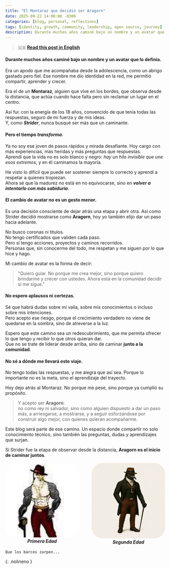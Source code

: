 ```yaml
---
title: "El Montaraz que decidió ser Aragorn"
date: 2025-09-22 14:00:00 -0300
categories: [blog, personal, reflections]
tags: [identity, growth, community, leadership, open source, journey]
description: Durante muchos años caminé bajo un nombre y un avatar que lo definia.
---
```


> 🇬🇧 **[Read this post in English](/posts/strider-to-aragorn-en)**


#### Durante muchos años caminé bajo un nombre y un avatar que lo definia.

Era un apodo que me acompañaba desde la adolescencia, como un abrigo gastado pero fiel. Ese nombre me dio identidad en la red, me permitió compartir, aprender y crecer.  

Era el de un **Montaraz**, alguien que vive en los bordes, que observa desde la distancia, que actúa cuando hace falta pero sin reclamar un lugar en el centro.  

Así fui: con la energía de los 18 años, convencido de que tenía todas las respuestas, seguro de mi fuerza y de mis ideas.  
Y, como **_Strider_**, nunca busqué ser más que un caminante.

#### Pero el tiempo _transforma_.
Ya no soy ese joven de pasos rápidos y mirada desafiante. Hoy cargo con más experiencias, más heridas y más preguntas que respuestas.  
Aprendí que la vida no es solo blanco y negro: _hay un hilo invisible que une esos extremos_, y en él caminamos la mayoría.  

He visto lo difícil que puede ser sostener siempre lo correcto y aprendí a respetar a quienes tropiezan.  
Ahora sé que la madurez no está en no equivocarse, sino en **_volver a intentarlo con más sabiduría_**.  


#### El **cambio de avatar** no es un gesto menor.
Es una decisión consciente de dejar atrás una etapa y abrir otra. Así como Strider decidió mostrarse como **Aragorn**, hoy yo también elijo dar un paso hacia adelante.  

No busco coronas ni títulos.  
No tengo certificados que validen cada paso.  
Pero sí tengo acciones, proyectos y caminos recorridos.  
Personas que, sin conocerme del todo, me respetan y me siguen por lo que hice y hago.  

Mi cambio de avatar es la forma de decir:  
> "Quiero guiar. No porque me crea mejor, sino porque quiero brindarme y crecer con ustedes.
> Ahora está en la comunidad decidir si me sigue."  


#### No espero aplausos ni certezas.
Sé que habrá dudas sobre mi valía, sobre mis conocimientos o incluso sobre mis intenciones.  
Pero acepto ese riesgo, porque el crecimiento verdadero no viene de quedarse en la sombra, sino de atreverse a la luz.

Espero que este camino sea un redescubrimiento, que me permita ofrecer lo que tengo y recibir lo que otros quieran dar.  
Que no se trate de liderar desde arriba, sino de caminar **junto a la comunidad**.


#### No sé a dónde me llevará este viaje.
No tengo todas las respuestas, y me alegra que así sea. Porque lo importante no es la meta, sino el aprendizaje del trayecto.  

Hoy dejo atrás al Montaraz. No porque me pese, sino porque ya cumplió su propósito.

> Y acepto ser **Aragorn**:  
> no como rey ni salvador, sino como alguien dispuesto a dar un paso más, a arriesgarse, a mostrarse, y a seguir esforzándose por construir algo mejor, con quienes quieran acompañarme.  


Este blog será parte de ese camino. Un espacio donde compartir no solo conocimiento técnico, sino también las preguntas, dudas y aprendizajes que surjan.  

Si Strider fue la etapa de observar desde la distancia, **Aragorn es el inicio de caminar juntos**.



<div style="display: flex; justify-content: center; align-items: center; gap: 20px; margin-top: 1rem;">
  <div style="text-align: center;">
    <img src="/assets/img/posts/strider.jpg" alt="Sultanovich" width="300" style="border-radius: 15%;"><br>
    <strong><em>Primera Edad</em></strong>
  </div>
  <div style="font-size: 40px;"> </div>
  <div style="text-align: center;">
    <img src="/assets/img/posts/aragorn.png" alt="Emmanuel Blanco" width="300" style="border-radius: 15%;"><br>
    <strong><em>Segunda Edad</em></strong>
  </div>
</div>

```shell
Que los barcos zarpen...
```
{: .nolineno }